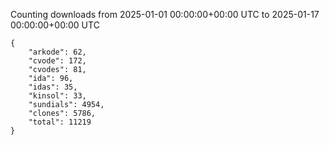 
Counting downloads from 2025-01-01 00:00:00+00:00 UTC to 2025-01-17 00:00:00+00:00 UTC

```
{
    "arkode": 62,
    "cvode": 172,
    "cvodes": 81,
    "ida": 96,
    "idas": 35,
    "kinsol": 33,
    "sundials": 4954,
    "clones": 5786,
    "total": 11219
}
```
